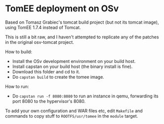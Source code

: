 # TomEE deployment on OSv

Based on Tomasz Grabiec's tomcat build project (but not its tomcat image), using TomEE 1.7.4 instead of Tomcat.

This is still a bit raw, and I haven't attempted to replicate any of the patches in the original osv-tomcat project.

How to build:
- Install the OSv development environment on your build host.
- Install capstan on your build host (the binary install is fine).
- Download this folder and cd to it.
- Do `capstan build` to create the tomee image.

How to run:
- Do `capstan run -f 8080:8080` to run an instance in qemu, forwarding its port 8080 to the hypervisor's 8080.

To add your own configuration and WAR files etc, edit `Makefile` and commands to copy stuff to `ROOTFS/usr/tomee` in the `module` target.
